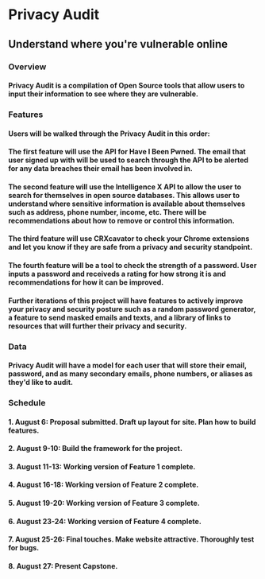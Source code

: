 # Privacy Audit

## Understand where you're vulnerable online

### Overview

#### Privacy Audit is a compilation of Open Source tools that allow users to input their information to see where they are vulnerable.

### Features

#### Users will be walked through the Privacy Audit in this order:

#### The first feature will use the API for Have I Been Pwned. The email that user signed up with will be used to search through the API to be alerted for any data breaches their email has been involved in.

#### The second feature will use the Intelligence X API to allow the user to search for themselves in open source databases. This allows user to understand where sensitive information is available about themselves such as address, phone number, income, etc. There will be recommendations about how to remove or control this information.

#### The third feature will use CRXcavator to check your Chrome extensions and let you know if they are safe from a privacy and security standpoint. 

#### The fourth feature will be a tool to check the strength of a password. User inputs a password and receiveds a rating for how strong it is and recommendations for how it can be improved.

#### Further iterations of this project will have features to actively improve your privacy and security posture such as a random password generator, a feature to send masked emails and texts, and a library of links to resources that will further their privacy and security.

### Data

#### Privacy Audit will have a model for each user that will store their email, password, and as many secondary emails, phone numbers, or aliases as they'd like to audit. 

### Schedule

#### 1. August 6: Proposal submitted. Draft up layout for site. Plan how to build features.
#### 2. August 9-10: Build the framework for the project.
#### 3. August 11-13: Working version of Feature 1 complete.
#### 4. August 16-18: Working version of Feature 2 complete.
#### 5. August 19-20: Working version of Feature 3 complete.
#### 6. August 23-24: Working version of Feature 4 complete.
#### 7. August 25-26: Final touches. Make website attractive. Thoroughly test for bugs. 
#### 8. August 27: Present Capstone.
